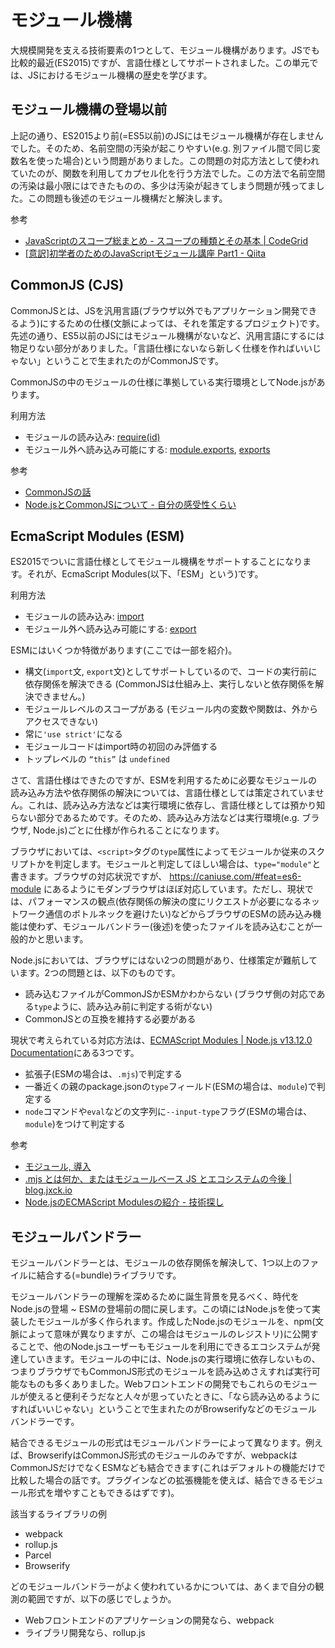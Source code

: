 # モジュール機構
大規模開発を支える技術要素の1つとして、モジュール機構があります。JSでも比較的最近(ES2015)ですが、言語仕様としてサポートされました。この単元では、JSにおけるモジュール機構の歴史を学びます。

## モジュール機構の登場以前
上記の通り、ES2015より前(=ES5以前)のJSにはモジュール機構が存在しませんでした。そのため、名前空間の汚染が起こりやすい(e.g. 別ファイル間で同じ変数名を使った場合)という問題がありました。この問題の対応方法として使われていたのが、関数を利用してカプセル化を行う方法でした。この方法で名前空間の汚染は最小限にはできたものの、多少は汚染が起きてしまう問題が残ってました。この問題も後述のモジュール機構だと解決します。

参考
- [JavaScriptのスコープ総まとめ - スコープの種類とその基本 | CodeGrid](https://app.codegrid.net/entry/2017-js-scope-1)
- [[意訳]初学者のためのJavaScriptモジュール講座 Part1 - Qiita](https://qiita.com/chuck0523/items/1868a4c04ab4d8cdfb23)

## CommonJS (CJS)
CommonJSとは、JSを汎用言語(ブラウザ以外でもアプリケーション開発できるよう)にするための仕様(文脈によっては、それを策定するプロジェクト)です。先述の通り、ES5以前のJSにはモジュール機構がないなど、汎用言語にするには物足りない部分がありました。「言語仕様にないなら新しく仕様を作ればいいじゃない」ということで生まれたのがCommonJSです。

CommonJSの中のモジュールの仕様に準拠している実行環境としてNode.jsがあります。

利用方法
- モジュールの読み込み: [require(id)](https://nodejs.org/docs/latest-v12.x/api/modules.html#modules_require_id)
- モジュール外へ読み込み可能にする: [module.exports](https://nodejs.org/docs/latest-v12.x/api/modules.html#modules_module_exports), [exports](https://nodejs.org/docs/latest-v12.x/api/modules.html#modules_exports_shortcut)

参考
- [CommonJSの話](https://www.slideshare.net/terurou/common-js)
- [Node.jsとCommonJSについて - 自分の感受性くらい](http://meso.hatenablog.com/entry/20110626/1309082158)


## EcmaScript Modules (ESM)
ES2015でついに言語仕様としてモジュール機構をサポートすることになります。それが、EcmaScript Modules(以下、「ESM」という)です。

利用方法
- モジュールの読み込み: [import](https://developer.mozilla.org/ja/docs/Web/JavaScript/Reference/Statements/import)
- モジュール外へ読み込み可能にする: [export](https://developer.mozilla.org/ja/docs/Web/JavaScript/Reference/Statements/export)

ESMにはいくつか特徴があります(ここでは一部を紹介)。
- 構文(`import`文, `export`文)としてサポートしているので、コードの実行前に依存関係を解決できる (CommonJSは仕組み上、実行しないと依存関係を解決できません。)
- モジュールレベルのスコープがある (モジュール内の変数や関数は、外からアクセスできない)
- 常に`'use strict'`になる
- モジュールコードはimport時の初回のみ評価する
- トップレベルの `“this”` は `undefined`

さて、言語仕様はできたのですが、ESMを利用するために必要なモジュールの読み込み方法や依存関係の解決については、言語仕様としては策定されていません。これは、読み込み方法などは実行環境に依存し、言語仕様としては預かり知らない部分であるためです。そのため、読み込み方法などは実行環境(e.g. ブラウザ, Node.js)ごとに仕様が作られることになります。

ブラウザにおいては、`<script>`タグの`type`属性によってモジュールか従来のスクリプトかを判定します。モジュールと判定してほしい場合は、`type="module"`と書きます。ブラウザの対応状況ですが、 https://caniuse.com/#feat=es6-module にあるようにモダンブラウザはほぼ対応しています。ただし、現状では、パフォーマンスの観点(依存関係の解決の度にリクエストが必要になるネットワーク通信のボトルネックを避けたい)などからブラウザのESMの読み込み機能は使わず、モジュールバンドラー(後述)を使ったファイルを読み込むことが一般的かと思います。

Node.jsにおいては、ブラウザにはない2つの問題があり、仕様策定が難航しています。2つの問題とは、以下のものです。
- 読み込むファイルがCommonJSかESMかわからない (ブラウザ側の対応である`type`ように、読み込み前に判定する術がない)
- CommonJSとの互換を維持する必要がある

現状で考えられている対応方法は、[ECMAScript Modules | Node.js v13.12.0 Documentation](https://nodejs.org/api/esm.html)にある3つです。
- 拡張子(ESMの場合は、`.mjs`)で判定する
- 一番近くの親のpackage.jsonの`type`フィールド(ESMの場合は、`module`)で判定する
- `node`コマンドや`eval`などの文字列に`--input-type`フラグ(ESMの場合は、`module`)をつけて判定する

参考
- [モジュール, 導入](https://ja.javascript.info/modules-intro)
- [.mjs とは何か、またはモジュールベース JS とエコシステムの今後 | blog.jxck.io](https://blog.jxck.io/entries/2017-08-15/universal-mjs-ecosystem.html)
- [Node.jsのECMAScript Modulesの紹介 - 技術探し](https://blog.hiroppy.me/entry/node-esm)

## モジュールバンドラー
モジュールバンドラーとは、モジュールの依存関係を解決して、1つ以上のファイルに結合する(=bundle)ライブラリです。

モジュールバンドラーの理解を深めるために誕生背景を見るべく、時代をNode.jsの登場 ~ ESMの登場前の間に戻します。この頃にはNode.jsを使って実装したモジュールが多く作られます。作成したNode.jsのモジュールを、npm(文脈によって意味が異なりますが、この場合はモジュールのレジストリ)に公開することで、他のNode.jsユーザーもモジュールを利用にできるエコシステムが発達していきます。モジュールの中には、Node.jsの実行環境に依存しないもの、つまりブラウザでもCommonJS形式のモジュールを読み込めさえすれば実行可能なものも多くありました。Webフロントエンドの開発でもこれらのモジュールが使えると便利そうだなと人々が思っていたときに、「なら読み込めるようにすればいいじゃない」ということで生まれたのがBrowserifyなどのモジュールバンドラーです。

結合できるモジュールの形式はモジュールバンドラーによって異なります。例えば、BrowserifyはCommonJS形式のモジュールのみですが、webpackはCommonJSだけでなくESMなども結合できます(これはデフォルトの機能だけで比較した場合の話です。プラグインなどの拡張機能を使えば、結合できるモジュール形式を増やすこともできるはずです)。

該当するライブラリの例
- webpack
- rollup.js
- Parcel
- Browserify

どのモジュールバンドラーがよく使われているかについては、あくまで自分の観測の範囲ですが、以下の感じでしょうか。
- Webフロントエンドのアプリケーションの開発なら、webpack
- ライブラリ開発なら、rollup.js